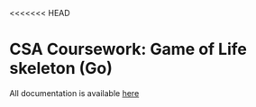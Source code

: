 <<<<<<< HEAD
# CSA Coursework: Game of Life skeleton (Go)

All documentation is available [here](https://uob-csa.github.io/gol-docs/)
